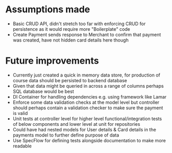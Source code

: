 # Assumptions made

- Basic CRUD API, didn't stretch too far with enforcing CRUD for persistence as it would require more "Boilerplate" code
- Create Payment sends response to Merchant to confirm that payment was created, have not hidden card details here though

# Future improvements

- Currently just created a quick in memory data store, for production of course data should be persisted to backend database
- Given that data might be queried in across a range of columns perhaps SQL database would be best
- DI Container for handling dependencies e.g. using framework like Lamar
- Enforce some data validation checks at the model level but controller should perhaps contain a validation checker to make sure the payment is valid
- Unit tests at controller level for higher level functional/integration tests of below components and lower level at unit for repositories
- Could have had nested models for User details & Card details in the payments model to further define purpose of data
- Use SpecFlow for defining tests alongside documentation to make more readable

